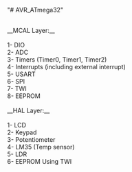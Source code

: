 "# AVR_ATmega32" 

<br />
__MCAL Layer:__ <br />
<br />
1- DIO <br />
2- ADC <br />
3- Timers (Timer0, Timer1, Timer2) <br />
4- Interrupts (including external interrupt) <br />
5- USART <br />
6- SPI <br />
7- TWI <br />
8- EEPROM<br />
<br />
__HAL Layer:__ <br />
<br />
1- LCD <br />
2- Keypad <br />
3- Potentiometer <br />
4- LM35 (Temp sensor) <br />
5- LDR <br />
6- EEPROM Using TWI<br />
